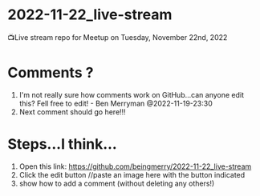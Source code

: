# 2022-11-22_live-stream
📺Live stream repo for Meetup on Tuesday, November 22nd, 2022
# Comments ?
1. I'm not really sure how comments work on GitHub...can anyone edit this?  Fell free to edit! - Ben Merryman @2022-11-19-23:30
2. Next comment should go here!!!
# Steps...I think...
1. Open this link: https://github.com/beingmerry/2022-11-22_live-stream
2. Click the edit button
//paste an image here with the button indicated
3. show how to add a comment (without deleting any others!)
